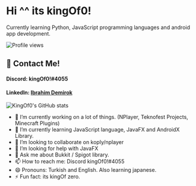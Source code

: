 # Hi ^^ its kingOf0!
 
 
Currently learning Python, JavaScript programming languages and android app development.  

  ![Profile views](https://gpvc.arturio.dev/kingOf0)

## 💬 Contact Me!
  
  
#### Discord: kingOf0!#4055  
#### LinkedIn: [Ibrahim Demirok](https://www.linkedin.com/in/ibrahim-demirok-39452b223/ "")

![KingOf0's GitHub stats](https://github-readme-stats.vercel.app/api?username=kingOf0&show_icons=true&theme=radical)

- 🔭 I’m currently working on a lot of things. (NPlayer, Teknofest Projects, Minecraft Plugins)
- 🌱 I’m currently learning JavaScript language, JavaFX and AndroidX Library.
- 👯 I’m looking to collaborate on koply/nplayer
- 🤔 I’m looking for help with JavaFX
- 💬 Ask me about Bukkit / Spigot library.
- 📫 How to reach me: Discord kingOf0!#4055
- 😄 Pronouns: Turkish and English. Also learning japanese.
- ⚡ Fun fact: its kingOf zero.
